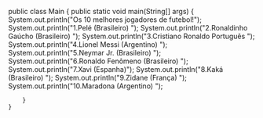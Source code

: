 public class Main {
    public static void main(String[] args) {
        System.out.println("Os 10 melhores jogadores de futebol!");
        System.out.println("1.Pelé (Brasileiro) ");
        System.out.println("2.Ronaldinho Gaúcho (Brasileiro) ");
        System.out.println("3.Cristiano Ronaldo Português ");
        System.out.println("4.Lionel Messi (Argentino) ");
        System.out.println("5.Neymar Jr. (Brasileiro) ");
        System.out.println("6.Ronaldo Fenômeno (Brasileiro) ");
        System.out.println("7.Xavi (Espanha)");
        System.out.println("8.Kaká (Brasileiro) ");
        System.out.println("9.Zidane (França)  ");
        System.out.println("10.Maradona (Argentino) ");

        }
    }
